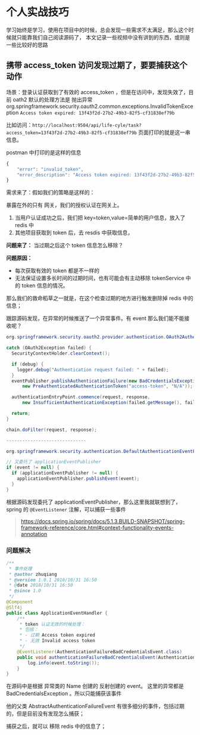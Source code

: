# 个人实战技巧

学习始终是学习，使用在项目中的时候，总会发现一些需求不太满足，那么这个时候就只能靠我们自己阅读源码了，
本文记录一些视频中没有讲到的东西，或则是一些比较好的思路

## 携带 access_token 访问发现过期了，要要捕获这个动作

场景：登录认证获取到了有效的 access_token ，但是在访问中，发现失效了，目前 oath2 默认的处理方法是
抛出异常 org.springframework.security.oauth2.common.exceptions.InvalidTokenException  `Access token expired: 13f43f2d-27b2-49b3-82f5-cf31838ef79b`

比如访问：`http://localhost:9504/api/life-cyle/task?access_token=13f43f2d-27b2-49b3-82f5-cf31838ef79b` 页面打印的就是这一串信息。

postman 中打印的是这样的信息

```javascript
{
    "error": "invalid_token",
    "error_description": "Access token expired: 13f43f2d-27b2-49b3-82f5-cf31838ef79b"
}
```

需求来了：假如我们的策略是这样的：

暴露在外的只有 网关，我们的授权认证在网关上。

1. 当用户认证成功之后，我们把 key=token,value=简单的用户信息，放入了 redis 中
2. 其他项目获取到 token 后，去 resdis 中获取信息，

**问题来了：** 当过期之后这个 token 信息怎么移除？

**问题原因：**

* 每次获取有效的 token 都是不一样的
* 无法保证设置多长时间的过期时间，也有可能会有主动移除 tokenService 中的 token 信息的情况。

那么我们的救命稻草之一就是，在这个检查过期的地方进行触发删除掉 redis 中的信息；

跟踪源码发现，在异常的时候推送了一个异常事件。有 event 那么我们能不能接收呢？

```java
org.springframework.security.oauth2.provider.authentication.OAuth2AuthenticationProcessingFilter#doFilter

catch (OAuth2Exception failed) {
  SecurityContextHolder.clearContext();

  if (debug) {
    logger.debug("Authentication request failed: " + failed);
  }
  eventPublisher.publishAuthenticationFailure(new BadCredentialsException(failed.getMessage(), failed),
      new PreAuthenticatedAuthenticationToken("access-token", "N/A"));

  authenticationEntryPoint.commence(request, response,
      new InsufficientAuthenticationException(failed.getMessage(), failed));

  return;
}

chain.doFilter(request, response);

------------------------------

org.springframework.security.authentication.DefaultAuthenticationEventPublisher#publishAuthenticationFailure

// 又委托了 applicationEventPublisher
if (event != null) {
  if (applicationEventPublisher != null) {
    applicationEventPublisher.publishEvent(event);
  }
}
```

根据源码发现委托了 applicationEventPublisher，那么这里我就联想到了，spring 的 `@EventListener` 注解，可以捕获一些事件

> https://docs.spring.io/spring/docs/5.1.3.BUILD-SNAPSHOT/spring-framework-reference/core.html#context-functionality-events-annotation

### 问题解决

```java
/**
 * 事件处理
 * @author zhuqiang
 * @version 1.0.1 2018/10/31 16:50
 * @date 2018/10/31 16:50
 * @since 1.0
 */
@Component
@Slf4j
public class ApplicationEventHandler {
    /**
     * token 认证无效的时候处理：
     * 包括：
     * - 过期 Access token expired
     * - 无效 Invalid access token
     */
    @EventListener(AuthenticationFailureBadCredentialsEvent.class)
    public void authenticationFailureBadCredentialsEvent(AuthenticationFailureBadCredentialsEvent event) {
        log.info(event.toString());
    }
}
```

在源码中是根据 异常类的 Name 创建的 反射创建的 event。 这里的异常都是 BadCredentialsException 。所以只能捕获该事件

他的父类 AbstractAuthenticationFailureEvent 有很多细分的事件，包括过期的，但是目前没有发现怎么捕获；

捕获之后，就可以 移除 redis 中的信息了；
